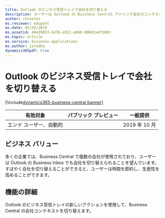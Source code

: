 ```yaml
---
title: Outlook のビジネス受信トレイで会社を切り替える
description: ユーザーは Outlook の Business Central アドインで会社のコンテキストを変更できます。
author: relnotes
ms.reviewer: edupont
ms.date: 05/29/2019
ms.assetid: 40429053-2e7b-e911-a960-000d3a4f3883
ms.topic: article
ms.service: business-applications
ms.author: jaredha
dynamics365pdf: true
---
```

# Outlook のビジネス受信トレイで会社を切り替える
[!include[dynamics365-business-central banner](../includes/dynamics365-business-central.md)]

| 有効対象    |  パブリック プレビュー | 一般提供 | 
| ---------- | ---------- |---------- |
|エンド ユーザー、自動的|| 2019 年 10 月|


## ビジネス バリュー
<!-- bv start -->
多くの企業では、Business Central で複数の会社が使用されており、ユーザーは Outlook の Business Inbox でも会社を切り替えられることを望んでいます。 すばやく会社を切り替えることができると、ユーザーは時間を節約し、生産性を高めることができます。
<!-- bv end -->



## 機能の詳細
<!--feature detail start -->
Outlook のビジネス受信トレイの新しいアクションを使用して、Business Central の会社コンテキストを切り替えます。
<!--feature detail end -->










